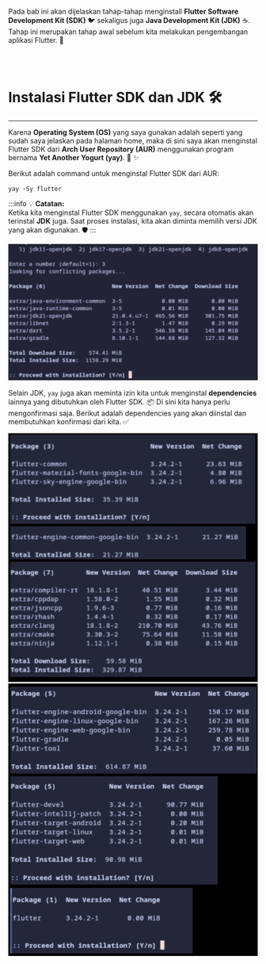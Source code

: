 Pada bab ini akan dijelaskan tahap-tahap menginstall **Flutter Software Development Kit (SDK)** :bird: sekaligus juga **Java Development Kit (JDK)** :coffee:. Tahap ini merupakan tahap awal sebelum kita melakukan pengembangan aplikasi Flutter. :rocket:

<br>
<br>

# Instalasi Flutter SDK dan JDK :hammer_and_wrench:
---

Karena **Operating System (OS)** yang saya gunakan adalah seperti yang sudah saya jelaskan pada halaman home, maka di sini saya akan menginstal Flutter SDK dari **Arch User Repository (AUR)** menggunakan program bernama **Yet Another Yogurt (yay)**. :penguin: :sparkles:

Berikut adalah command untuk menginstal Flutter SDK dari AUR:

```shell
yay -Sy flutter
```

:::info :bulb: **Catatan:**  
Ketika kita menginstal Flutter SDK menggunakan `yay`, secara otomatis akan terinstal **JDK** juga. Saat proses instalasi, kita akan diminta memilih versi JDK yang akan digunakan. :shield:
:::

<img src="https://raw.githubusercontent.com/rizkia-as-actmp/kuliah_5_justdoit/refs/heads/main/docs/resources/1734326167427.jpg" width="600">

Selain JDK, `yay` juga akan meminta izin kita untuk menginstal **dependencies** lainnya yang dibutuhkan oleh Flutter SDK. :package: Di sini kita hanya perlu mengonfirmasi saja. Berikut adalah dependencies yang akan diinstal dan membutuhkan konfirmasi dari kita. ✅

<img src="https://raw.githubusercontent.com/rizkia-as-actmp/kuliah_5_justdoit/refs/heads/main/docs/resources/20241216122701.jpg" width="600">

<img src="https://raw.githubusercontent.com/rizkia-as-actmp/kuliah_5_justdoit/refs/heads/main/docs/resources/20241216123126.jpg" width="600">


